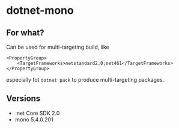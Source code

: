 # dotnet-mono

## For what?

Can be used for multi-targeting build, like

    <PropertyGroup>
        <TargetFrameworks>netstandard2.0;net461</TargetFrameworks>
    </PropertyGroup>

especially fot `dotnet pack` to produce multi-targeting packages.

## Versions

* .net Core SDK 2.0  
* mono 5.4.0.201